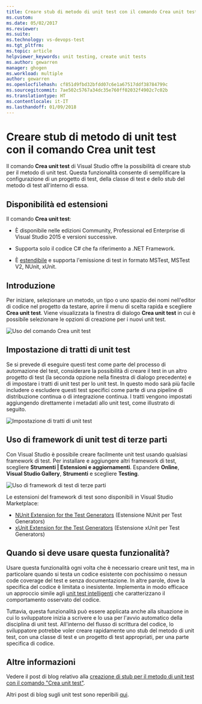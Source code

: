 ```yaml
---
title: Creare stub di metodo di unit test con il comando Crea unit test | Microsoft Docs
ms.custom: 
ms.date: 05/02/2017
ms.reviewer: 
ms.suite: 
ms.technology: vs-devops-test
ms.tgt_pltfrm: 
ms.topic: article
helpviewer_keywords: unit testing, create unit tests
ms.author: gewarren
manager: ghogen
ms.workload: multiple
author: gewarren
ms.openlocfilehash: cf851d9fbd32bfdd07c6e1a67517ddf38784799c
ms.sourcegitcommit: 7ae502c5767a34dc35e760ff02032f4902c7c02b
ms.translationtype: HT
ms.contentlocale: it-IT
ms.lasthandoff: 01/09/2018
---
```

# <a name="create-unit-test-method-stubs-with-the-create-unit-tests-command"></a>Creare stub di metodo di unit test con il comando Crea unit test

Il comando **Crea unit test** di Visual Studio offre la possibilità di creare stub per il metodo di unit test. Questa funzionalità consente di semplificare la configurazione di un progetto di test, della classe di test e dello stub del metodo di test all'interno di essa. 

## <a name="availability-and-extensions"></a>Disponibilità ed estensioni

Il comando **Crea unit test**:

* È disponibile nelle edizioni Community, Professional ed Enterprise di Visual Studio 2015 e versioni successive.

* Supporta solo il codice C# che fa riferimento a .NET Framework.

* È [estendibile](#extend-framework) e supporta l'emissione di test in formato MSTest, MSTest V2, NUnit, xUnit.

## <a name="get-started"></a>Introduzione

Per iniziare, selezionare un metodo, un tipo o uno spazio dei nomi nell'editor di codice nel progetto da testare, aprire il menu di scelta rapida e scegliere **Crea unit test**. Viene visualizzata la finestra di dialogo **Crea unit test** in cui è possibile selezionare le opzioni di creazione per i nuovi unit test.

![Uso del comando Crea unit test](media/createunittestcommand.png)

## <a name="setting-unit-test-traits"></a>Impostazione di tratti di unit test

Se si prevede di eseguire questi test come parte del processo di automazione del test, considerare la possibilità di creare il test in un altro progetto di test (la seconda opzione nella finestra di dialogo precedente) e di impostare i tratti di unit test per lo unit test. In questo modo sarà più facile includere o escludere questi test specifici come parte di una pipeline di distribuzione continua o di integrazione continua. I tratti vengono impostati aggiungendo direttamente i metadati allo unit test, come illustrato di seguito. 

![Impostazione di tratti di unit test](media/createunittest.png)

<a name="extend-framework"></a>
## <a name="using-third-party-unit-test-frameworks"></a>Uso di framework di unit test di terze parti

Con Visual Studio è possibile creare facilmente unit test usando qualsiasi framework di test. Per installare e aggiungere altri framework di test, scegliere **Strumenti | Estensioni e aggiornamenti**.
Espandere **Online**, **Visual Studio Gallery**, **Strumenti** e scegliere **Testing**. 

![Uso di framework di test di terze parti](media/createunittestfx.png)

Le estensioni del framework di test sono disponibili in Visual Studio Marketplace:

* [NUnit Extension for the Test Generators](https://marketplace.visualstudio.com/items?itemName=NUnitDevelopers.TestGeneratorNUnitextension) (Estensione NUnit per Test Generators)
* [xUnit Extension for the Test Generators](https://marketplace.visualstudio.com/items?itemName=BradWilson.xUnitnetTestExtensions) (Estensione xUnit per Test Generators)

## <a name="when-should-i-use-this-feature"></a>Quando si deve usare questa funzionalità?

Usare questa funzionalità ogni volta che è necessario creare unit test, ma in particolare quando si testa un codice esistente con pochissimo o nessun code coverage del test e senza documentazione. In altre parole, dove la specifica del codice è limitata o inesistente. Implementa in modo efficace un approccio simile agli [unit test intelligenti](http://blogs.msdn.com/b/visualstudioalm/archive/2014/11/19/introducing-smart-unit-tests.aspx) che caratterizzano il comportamento osservato del codice.

Tuttavia, questa funzionalità può essere applicata anche alla situazione in cui lo sviluppatore inizia a scrivere e lo usa per l'avvio automatico della disciplina di unit test. All'interno del flusso di scrittura del codice, lo sviluppatore potrebbe voler creare rapidamente uno stub del metodo di unit test, con una classe di test e un progetto di test appropriati, per una parte specifica di codice. 

## <a name="more-information"></a>Altre informazioni

Vedere il post di blog relativo alla [creazione di stub per il metodo di unit test con il comando "Crea unit test"](https://blogs.msdn.microsoft.com/visualstudioalm/2015/03/06/creating-unit-test-method-stubs-with-create-unit-tests/).

Altri post di blog sugli unit test sono reperibili [qui](https://blogs.msdn.microsoft.com/visualstudioalm/tag/unit-testing/).
